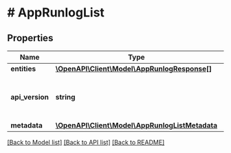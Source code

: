 # # AppRunlogList

## Properties

Name | Type | Description | Notes
------------ | ------------- | ------------- | -------------
**entities** | [**\OpenAPI\Client\Model\AppRunlogResponse[]**](AppRunlogResponse.md) |  | [optional]
**api_version** | **string** | API Version of the Nutanix v3 API framework. | [default to '3.1.0']
**metadata** | [**\OpenAPI\Client\Model\AppRunlogListMetadata**](AppRunlogListMetadata.md) |  |

[[Back to Model list]](../../README.md#models) [[Back to API list]](../../README.md#endpoints) [[Back to README]](../../README.md)
